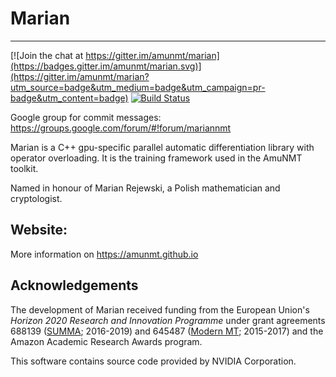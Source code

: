 # Marian
-------------

[![Join the chat at https://gitter.im/amunmt/marian](https://badges.gitter.im/amunmt/marian.svg)](https://gitter.im/amunmt/marian?utm_source=badge&utm_medium=badge&utm_campaign=pr-badge&utm_content=badge)
[![Build Status](http://vali.inf.ed.ac.uk/jenkins/buildStatus/icon?job=Marian)](http://vali.inf.ed.ac.uk/jenkins/job/Marian/)

Google group for commit messages: https://groups.google.com/forum/#!forum/mariannmt

Marian is a C++ gpu-specific parallel automatic differentiation library
with operator overloading. It is the training framework used in the AmuNMT toolkit.

Named in honour of Marian Rejewski, a Polish mathematician and
cryptologist.

## Website:

More information on https://amunmt.github.io
    
## Acknowledgements
The development of Marian received funding from the European Union's _Horizon 2020 Research and Innovation Programme_ under grant agreements 688139 ([SUMMA](http://www.summa-project.eu); 2016-2019) and 645487 ([Modern MT](http://www.modernmt.eu); 2015-2017) and the Amazon Academic Research Awards program. 

This software contains source code provided by NVIDIA Corporation.
